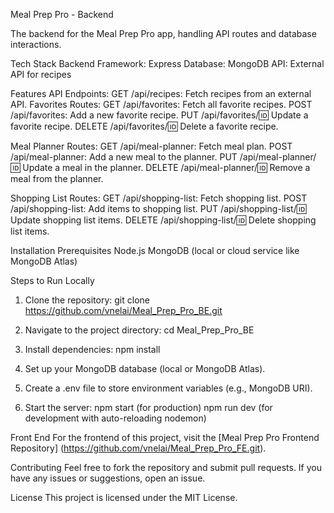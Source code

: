 Meal Prep Pro - Backend

The backend for the Meal Prep Pro app, handling API routes and database interactions.


Tech Stack
Backend Framework: Express
Database: MongoDB
API: External API for recipes


Features
API Endpoints:
GET /api/recipes: Fetch recipes from an external API.
Favorites Routes:
GET /api/favorites: Fetch all favorite recipes.
POST /api/favorites: Add a new favorite recipe.
PUT /api/favorites/:id: Update a favorite recipe.
DELETE /api/favorites/:id: Delete a favorite recipe.

Meal Planner Routes:
GET /api/meal-planner: Fetch meal plan.
POST /api/meal-planner: Add a new meal to the planner.
PUT /api/meal-planner/:id: Update a meal in the planner.
DELETE /api/meal-planner/:id: Remove a meal from the planner.

Shopping List Routes:
GET /api/shopping-list: Fetch shopping list.
POST /api/shopping-list: Add items to shopping list.
PUT /api/shopping-list/:id: Update shopping list items.
DELETE /api/shopping-list/:id: Delete shopping list items.


Installation
Prerequisites
Node.js
MongoDB (local or cloud service like MongoDB Atlas)

Steps to Run Locally
1. Clone the repository:
git clone <https://github.com/vnelai/Meal_Prep_Pro_BE.git>

2. Navigate to the project directory:
cd Meal_Prep_Pro_BE

3. Install dependencies:
npm install

4. Set up your MongoDB database (local or MongoDB Atlas).
5. Create a .env file to store environment variables (e.g., MongoDB URI).
6. Start the server:
npm start (for production)
npm run dev (for development with auto-reloading nodemon)


Front End
For the frontend of this project, visit the [Meal Prep Pro Frontend Repository]
(https://github.com/vnelai/Meal_Prep_Pro_FE.git).


Contributing
Feel free to fork the repository and submit pull requests. If you have any issues or suggestions, open an issue.


License
This project is licensed under the MIT License.